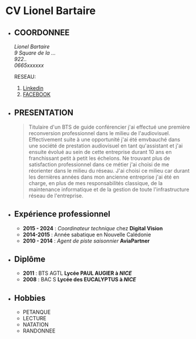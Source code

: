 # CV Lionel Bartaire

* ## COORDONNEE

  *Lionel Bartaire                    
  9 Square de la ...  
  922..  
  0665xxxxxx*

  RESEAU:
  1) [Linkedin](www.linkedin.com/in/lionel-bartaire-64122ab2)
  2) [FACEBOOK](https://www.facebook.com/lionel.bartaire)
  

* ## PRESENTATION
    > Titulaire d'un BTS de guide conférencier j'ai effectué une première reconversion professionnel dans le milieu de l'audiovisuel.
    > Effectivement suite à une opportunité j'ai été emvbauché dans une société de prestation audiovisuel en tant qu'assistant et j'ai ensuite évolué au sein de cette entreprise durant 10 ans en franchissant petit à petit les échelons. Ne trouvant plus de satisfaction professionnel dans ce métier j'ai choisi de me réorienter dans le milieu du réseau.
    > J'ai choisi ce milieu car durant les dernières années dans mon ancienne entreprise j'ai été en charge, en plus de mes responsabilités classique, de la maintenance informatique et de la gestion de toute l'infrastructure réseau de l'entreprise.

* ## Expérience professionnel
    * __2015 - 2024__ : *Coordinateur technique* chez **Digital Vision**
    * __2014-2015__ : Année sabatique en Nouvelle Calédonie
    * __2010 - 2014__ : *Agent de piste saisonnier* **AviaPartner**
 
* ## Diplôme
    * __2011__ : BTS AGTL **Lycée PAUL AUGIER à *NICE***
    * __2008__ : BAC S **Lycée des EUCALYPTUS à *NICE***

* ## Hobbies
    + PETANQUE  
    + LECTURE  
    + NATATION  
    + RANDONNEE
  
